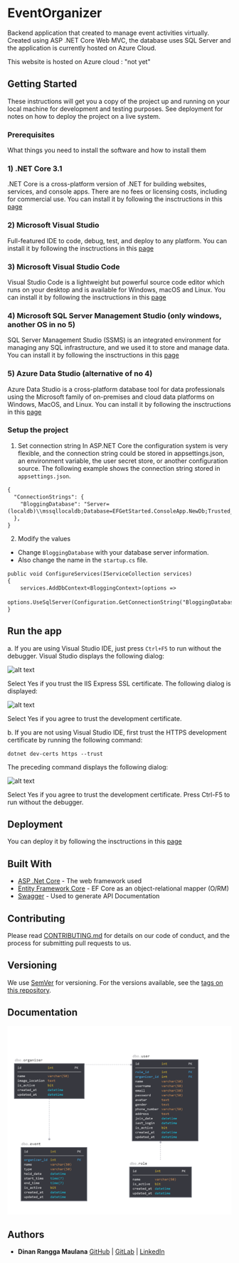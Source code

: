 # EventOrganizer
Backend application that created to manage event activities virtually. Created using ASP .NET Core Web MVC, the database uses SQL Server and the application is currently hosted on Azure Cloud.

This website is hosted on Azure cloud : "not yet"

## Getting Started

These instructions will get you a copy of the project up and running on your local machine for development and testing purposes. See deployment for notes on how to deploy the project on a live system.

### Prerequisites

What things you need to install the software and how to install them

### 1) .NET Core 3.1

.NET Core is a cross-platform version of .NET for building websites, services, and console apps. There are no fees or licensing costs, including for commercial use.
You can install it by following the insctructions in this [page](https://dotnet.microsoft.com/download)

### 2) Microsoft Visual Studio

Full-featured IDE to code, debug, test, and deploy to any platform.
You can install it by following the insctructions in this [page](https://visualstudio.microsoft.com/vs/)

### 3) Microsoft Visual Studio Code

Visual Studio Code is a lightweight but powerful source code editor which runs on your desktop and is available for Windows, macOS and Linux.
You can install it by following the insctructions in this [page](https://code.visualstudio.com/download)

### 4) Microsoft SQL Server Management Studio (only windows, another OS in no 5)

SQL Server Management Studio (SSMS) is an integrated environment for managing any SQL infrastructure, and we used it to store and manage data. 
You can install it by following the insctructions in this [page](https://docs.microsoft.com/en-us/sql/ssms/download-sql-server-management-studio-ssms?view=sql-server-ver15)

### 5) Azure Data Studio (alternative of no 4)

Azure Data Studio is a cross-platform database tool for data professionals using the Microsoft family of on-premises and cloud data platforms on Windows, MacOS, and Linux. 
You can install it by following the insctructions in this [page](https://docs.microsoft.com/en-us/sql/azure-data-studio/what-is?view=sql-server-ver15)

### Setup the project

1) Set connection string
In ASP.NET Core the configuration system is very flexible, and the connection string could be stored in appsettings.json, an environment variable, the user secret store, or another configuration source. 
The following example shows the connection string stored in `appsettings.json`.

```
{
  "ConnectionStrings": {
    "BloggingDatabase": "Server=(localdb)\\mssqllocaldb;Database=EFGetStarted.ConsoleApp.NewDb;Trusted_Connection=True;"
  },
}
```

2) Modify the values
- Change `BloggingDatabase` with your database server information.
- Also change the name in the `startup.cs` file.

```
public void ConfigureServices(IServiceCollection services)
{
    services.AddDbContext<BloggingContext>(options =>
        options.UseSqlServer(Configuration.GetConnectionString("BloggingDatabase")));
}
```

## Run the app
a. If you are using Visual Studio IDE, just press `Ctrl+F5` to run without the debugger.
Visual Studio displays the following dialog:

![alt text](https://docs.microsoft.com/en-us/aspnet/core/getting-started/_static/trustcert.png?view=aspnetcore-3.1)

Select Yes if you trust the IIS Express SSL certificate.
The following dialog is displayed:

![alt text](https://docs.microsoft.com/en-us/aspnet/core/getting-started/_static/cert.png?view=aspnetcore-3.1)

Select Yes if you agree to trust the development certificate.

b. If you are not using Visual Studio IDE, first trust the HTTPS development certificate by running the following command:
```
dotnet dev-certs https --trust
```
The preceding command displays the following dialog:

![alt text](https://docs.microsoft.com/en-us/aspnet/core/getting-started/_static/cert.png?view=aspnetcore-3.1)

Select Yes if you agree to trust the development certificate.
Press Ctrl-F5 to run without the debugger.

## Deployment

You can deploy it by following the insctructions in this [page](https://docs.microsoft.com/en-us/aspnet/core/tutorials/publish-to-azure-webapp-using-vs?view=aspnetcore-3.1)

## Built With

* [ASP .Net Core](https://docs.microsoft.com/en-us/aspnet/core/?view=aspnetcore-3.1) - The web framework used
* [Entity Framework Core](https://docs.microsoft.com/en-us/ef/core/) - EF Core as an object-relational mapper (O/RM)
* [Swagger](https://swagger.io/) - Used to generate API Documentation

## Contributing

Please read [CONTRIBUTING.md](https://gist.github.com/PurpleBooth/b24679402957c63ec426) for details on our code of conduct, and the process for submitting pull requests to us.

## Versioning

We use [SemVer](http://semver.org/) for versioning. For the versions available, see the [tags on this repository](https://github.com/your/project/tags).

## Documentation
![alt text](https://raw.githubusercontent.com/dinanrm/EventOrganizer/develop/EventOrganizer.png?token=AGV64RAIXTQHBPRKWIEHTD26SHYFU)

## Authors

* **Dinan Rangga Maulana**
[GitHub](https://github.com/dinanrm) | [GitLab](https://gitlab.com/dinanrm) | [LinkedIn](https://www.linkedin.com/in/dinanrm/) 
